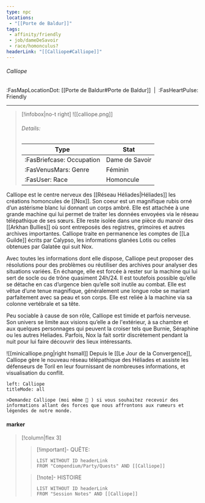 ```yaml
---
type: npc
locations:
 - "[[Porte de Baldur]]"
tags:
 - affinity/friendly
 - job/dameDeSavoir
 - race/homonculus?
headerLink: "[[Calliope#Calliope]]"
---
```

###### Calliope
<span class="sub2">:FasMapLocationDot: [[Porte de Baldur#Porte de Baldur]]&nbsp;&nbsp;|&nbsp;&nbsp;:FasHeartPulse: Friendly </span>
___

> [!infobox|no-t right]
> ![[calliope.png]]
> ###### Details:
> | Type | Stat |
> | ---- | ---- |
> | :FasBriefcase: Occupation |  Dame de Savoir |
> | :FasVenusMars: Genre | Féminin |
> | :FasUser: Race | Homoncule |
<span class="clearfix"></span>

Calliope est le centre nerveux des [[Réseau Héliades|Héliades]] les créations homoncules de [[Nox]]. Son coeur est un magnifique rubis orné d’un astérisme blanc lui donnant un corps ambré. Elle est attachée à une grande machine qui lui permet de traiter les données envoyées via le réseau télépathique de ses sœurs. Elle reste isolée dans une pièce du manoir des [[Arkhan Bullies]] où sont entreposés des registres, grimoires et autres archives importantes. Calliope traite en permanence les comptes de [[La Guilde]] écrits par Calypso, les informations glanées Lotis ou celles obtenues par Galatée qui suit Nox.

Avec toutes les informations dont elle dispose, Calliope peut proposer des résolutions pour des problèmes ou réutiliser des archives pour analyser des situations variées. En échange, elle est forcée à rester sur la machine qui lui sert de socle ou de trône quasiment 24h/24. Il est toutefois possible qu’elle se détache en cas d’urgence bien qu’elle soit inutile au combat. Elle est vêtue d’une tenue magnifique, généralement une longue robe se mariant parfaitement avec sa peau et son corps. Elle est reliée à la machine via sa colonne vertébrale et sa tête.  

Peu sociable à cause de son rôle, Calliope est timide et parfois nerveuse. Son univers se limite aux visions qu’elle a de l'extérieur, à sa chambre et aux quelques personnages qui peuvent la croiser tels que Burnie, Séraphine ou les autres Heliades. Parfois, Nox la fait sortir discrètement pendant la nuit pour lui faire découvrir des lieux intéressants.

![[minicalliope.png|right hsmall]] Depuis le [[Le Jour de la Convergence]], Calliope gère le nouveau réseau télépathique des Héliades et assiste les défenseurs de Toril en leur fournissant de nombreuses informations, et visualisation du conflit.

```dialogue
left: Calliope
titleMode: all

>Demandez Calliope (moi même 🤠 ) si vous souhaitez recevoir des informations allant des forces que nous affrontons aux rumeurs et légendes de notre monde.

```

#### marker
> [!column|flex 3]
>> [!important]- QUÊTE:
>>```dataview
>>LIST WITHOUT ID headerLink
>>FROM "Compendium/Party/Quests" AND [[Calliope]]
>
>>[!note]- HISTOIRE
>>```dataview
>>LIST WITHOUT ID headerLink
>>FROM "Session Notes" AND [[Calliope]]


